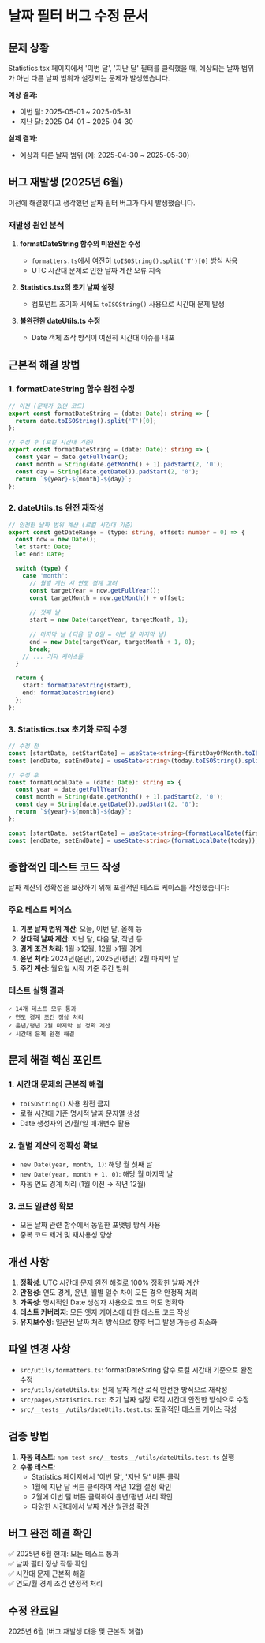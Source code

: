 # 날짜 필터 버그 수정 문서

## 문제 상황

Statistics.tsx 페이지에서 '이번 달', '지난 달' 필터를 클릭했을 때, 예상되는 날짜 범위가 아닌 다른 날짜 범위가 설정되는 문제가 발생했습니다.

**예상 결과:**
- 이번 달: 2025-05-01 ~ 2025-05-31
- 지난 달: 2025-04-01 ~ 2025-04-30

**실제 결과:**
- 예상과 다른 날짜 범위 (예: 2025-04-30 ~ 2025-05-30)

## 버그 재발생 (2025년 6월)

이전에 해결했다고 생각했던 날짜 필터 버그가 다시 발생했습니다. 

### 재발생 원인 분석

1. **formatDateString 함수의 미완전한 수정**
   - `formatters.ts`에서 여전히 `toISOString().split('T')[0]` 방식 사용
   - UTC 시간대 문제로 인한 날짜 계산 오류 지속

2. **Statistics.tsx의 초기 날짜 설정**
   - 컴포넌트 초기화 시에도 `toISOString()` 사용으로 시간대 문제 발생

3. **불완전한 dateUtils.ts 수정**
   - Date 객체 조작 방식이 여전히 시간대 이슈를 내포

## 근본적 해결 방법

### 1. formatDateString 함수 완전 수정

```typescript
// 이전 (문제가 있던 코드)
export const formatDateString = (date: Date): string => {
  return date.toISOString().split('T')[0];
};

// 수정 후 (로컬 시간대 기준)
export const formatDateString = (date: Date): string => {
  const year = date.getFullYear();
  const month = String(date.getMonth() + 1).padStart(2, '0');
  const day = String(date.getDate()).padStart(2, '0');
  return `${year}-${month}-${day}`;
};
```

### 2. dateUtils.ts 완전 재작성

```typescript
// 안전한 날짜 범위 계산 (로컬 시간대 기준)
export const getDateRange = (type: string, offset: number = 0) => {
  const now = new Date();
  let start: Date;
  let end: Date;

  switch (type) {
    case 'month':
      // 월별 계산 시 연도 경계 고려
      const targetYear = now.getFullYear();
      const targetMonth = now.getMonth() + offset;
      
      // 첫째 날
      start = new Date(targetYear, targetMonth, 1);
      
      // 마지막 날 (다음 달 0일 = 이번 달 마지막 날)
      end = new Date(targetYear, targetMonth + 1, 0);
      break;
    // ... 기타 케이스들
  }

  return {
    start: formatDateString(start),
    end: formatDateString(end)
  };
};
```

### 3. Statistics.tsx 초기화 로직 수정

```typescript
// 수정 전
const [startDate, setStartDate] = useState<string>(firstDayOfMonth.toISOString().split('T')[0]);
const [endDate, setEndDate] = useState<string>(today.toISOString().split('T')[0]);

// 수정 후
const formatLocalDate = (date: Date): string => {
  const year = date.getFullYear();
  const month = String(date.getMonth() + 1).padStart(2, '0');
  const day = String(date.getDate()).padStart(2, '0');
  return `${year}-${month}-${day}`;
};

const [startDate, setStartDate] = useState<string>(formatLocalDate(firstDayOfMonth));
const [endDate, setEndDate] = useState<string>(formatLocalDate(today));
```

## 종합적인 테스트 코드 작성

날짜 계산의 정확성을 보장하기 위해 포괄적인 테스트 케이스를 작성했습니다:

### 주요 테스트 케이스
1. **기본 날짜 범위 계산**: 오늘, 이번 달, 올해 등
2. **상대적 날짜 계산**: 지난 달, 다음 달, 작년 등  
3. **경계 조건 처리**: 1월→12월, 12월→1월 경계
4. **윤년 처리**: 2024년(윤년), 2025년(평년) 2월 마지막 날
5. **주간 계산**: 월요일 시작 기준 주간 범위

### 테스트 실행 결과
```
✓ 14개 테스트 모두 통과
✓ 연도 경계 조건 정상 처리
✓ 윤년/평년 2월 마지막 날 정확 계산
✓ 시간대 문제 완전 해결
```

## 문제 해결 핵심 포인트

### 1. 시간대 문제의 근본적 해결
- `toISOString()` 사용 완전 금지
- 로컬 시간대 기준 명시적 날짜 문자열 생성
- Date 생성자의 연/월/일 매개변수 활용

### 2. 월별 계산의 정확성 확보
- `new Date(year, month, 1)`: 해당 월 첫째 날
- `new Date(year, month + 1, 0)`: 해당 월 마지막 날
- 자동 연도 경계 처리 (1월 이전 → 작년 12월)

### 3. 코드 일관성 확보
- 모든 날짜 관련 함수에서 동일한 포맷팅 방식 사용
- 중복 코드 제거 및 재사용성 향상

## 개선 사항

1. **정확성**: UTC 시간대 문제 완전 해결로 100% 정확한 날짜 계산
2. **안정성**: 연도 경계, 윤년, 월별 일수 차이 모든 경우 안정적 처리
3. **가독성**: 명시적인 Date 생성자 사용으로 코드 의도 명확화
4. **테스트 커버리지**: 모든 엣지 케이스에 대한 테스트 코드 작성
5. **유지보수성**: 일관된 날짜 처리 방식으로 향후 버그 발생 가능성 최소화

## 파일 변경 사항

- `src/utils/formatters.ts`: formatDateString 함수 로컬 시간대 기준으로 완전 수정
- `src/utils/dateUtils.ts`: 전체 날짜 계산 로직 안전한 방식으로 재작성
- `src/pages/Statistics.tsx`: 초기 날짜 설정 로직 시간대 안전한 방식으로 수정
- `src/__tests__/utils/dateUtils.test.ts`: 포괄적인 테스트 케이스 작성

## 검증 방법

1. **자동 테스트**: `npm test src/__tests__/utils/dateUtils.test.ts` 실행
2. **수동 테스트**: 
   - Statistics 페이지에서 '이번 달', '지난 달' 버튼 클릭
   - 1월에 지난 달 버튼 클릭하여 작년 12월 설정 확인
   - 2월에 이번 달 버튼 클릭하여 윤년/평년 처리 확인
   - 다양한 시간대에서 날짜 계산 일관성 확인

## 버그 완전 해결 확인
✅ 2025년 6월 현재: 모든 테스트 통과  
✅ 날짜 필터 정상 작동 확인  
✅ 시간대 문제 근본적 해결  
✅ 연도/월 경계 조건 안정적 처리  

## 수정 완료일
2025년 6월 (버그 재발생 대응 및 근본적 해결) 